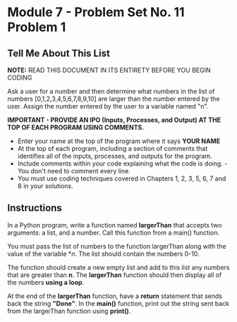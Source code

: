 # Module 7 - Problem Set No. 11 Problem 1

## Tell Me About This List

**NOTE:** READ THIS DOCUMENT IN ITS ENTIRETY BEFORE YOU BEGIN CODING

Ask a user for a number and then determine what numbers in the list of numbers [0,1,2,3,4,5,6,7,8,9,10] are larger than the number entered by the user. Assign the number entered by the user to a variable named "n".

**IMPORTANT - PROVIDE AN IPO (Inputs, Processes, and Output) AT THE TOP OF EACH PROGRAM USING COMMENTS.**

- Enter your name at the top of the program where it says **YOUR NAME**
- At the top of each program, including a section of comments that identifies all of the inputs, processes, and outputs for the program.
- Include comments within your code explaining what the code is doing. - You don't need to comment every line.
- You must use coding techniques covered in Chapters 1, 2, 3, 5, 6, 7 and 8 in your solutions.

## Instructions

In a Python program, write a function named **largerThan** that accepts two arguments: a list, and a number. Call this function from a main() function.

You must pass the list of numbers to the function largerThan along with the value of the variable **n*. The list should contain the numbers 0-10.

The function should create a new empty list and add to this list any numbers that are greater than **n**. The **largerThan** function should then display all of the numbers **using a loop**.

At the end of the **largerThan** function, have a **return** statement that sends back the string **"Done"**. In the **main()** function, print out the string sent back from the largerThan function using **print()**.